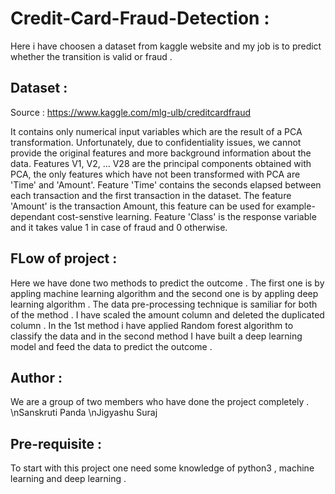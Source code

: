 # Credit-Card-Fraud-Detection :
Here i have choosen a dataset from kaggle website and my job is to predict whether the transition is valid or fraud .

## Dataset :
Source : https://www.kaggle.com/mlg-ulb/creditcardfraud

It contains only numerical input variables which are the result of a PCA transformation. Unfortunately, due to confidentiality issues, we cannot provide the original features and
more background information about the data. Features V1, V2, … V28 are the principal components obtained with PCA, the only features which have not been transformed with PCA are
'Time' and 'Amount'. Feature 'Time' contains the seconds elapsed between each transaction and the first transaction in the dataset. The feature 'Amount' is the transaction Amount,
this feature can be used for example-dependant cost-senstive learning. Feature 'Class' is the response variable and it takes value 1 in case of fraud and 0 otherwise.

## FLow of project :
Here we have done two methods to predict the outcome . The first one is by appling machine learning algorithm and the second one is by appling deep learning algorithm .
The data pre-processing technique is samiliar for both of the method . I have scaled the amount column and deleted the duplicated column . 
In the 1st method i have applied Random forest algorithm to classify the data and in the second method I have built a deep learning model and feed the data to predict the outcome
.

## Author :
We are a group of two members who have done the project completely .
\nSanskruti Panda
\nJigyashu Suraj 

## Pre-requisite :
To start with this project one need some knowledge of python3 , machine learning and deep learning .

